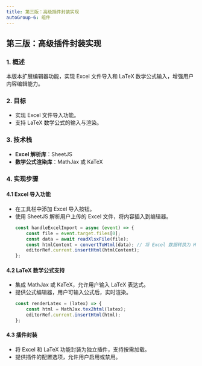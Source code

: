 ```yaml
---
title: 第三版：高级插件封装实现
autoGroup-6: 组件
---
```


## 第三版：高级插件封装实现

### 1. 概述
本版本扩展编辑器功能，实现 Excel 文件导入和 LaTeX 数学公式输入，增强用户内容编辑能力。

### 2. 目标
- 实现 Excel 文件导入功能。
- 支持 LaTeX 数学公式的输入与渲染。

### 3. 技术栈
- **Excel 解析库**：SheetJS
- **数学公式渲染库**：MathJax 或 KaTeX

### 4. 实现步骤

#### 4.1 Excel 导入功能
- 在工具栏中添加 Excel 导入按钮。
- 使用 SheetJS 解析用户上传的 Excel 文件，将内容插入到编辑器。
  ```javascript
  const handleExcelImport = async (event) => {
      const file = event.target.files[0];
      const data = await readXlsxFile(file);
      const htmlContent = convertToHtml(data); // 将 Excel 数据转换为 HTML 格式
      editorRef.current.insertHtml(htmlContent);
  };
  ```

#### 4.2 LaTeX 数学公式支持
- 集成 MathJax 或 KaTeX，允许用户输入 LaTeX 表达式。
- 提供公式编辑器，用户可输入公式后，实时渲染。
  ```javascript
  const renderLatex = (latex) => {
      const html = MathJax.tex2html(latex);
      editorRef.current.insertHtml(html);
  };
  ```

#### 4.3 插件封装
- 将 Excel 和 LaTeX 功能封装为独立插件，支持按需加载。
- 提供插件的配置选项，允许用户启用或禁用。

